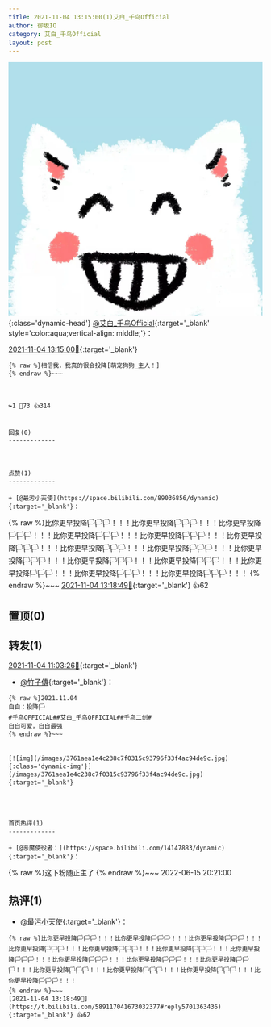 ```yaml
---
title: 2021-11-04 13:15:00(1)艾白_千鸟Official
author: 御坂IO
category: 艾白_千鸟Official
layout: post
---
```


![img](/images/9ae8b9445fd0665cc014d9080156a45271be73c6.jpg){:class='dynamic-head'}
[@艾白_千鸟Official](https://space.bilibili.com/334537711/dynamic){:target='_blank' style='color:aqua;vertical-align: middle;'}：

[2021-11-04 13:15:00🔗](https://t.bilibili.com/589117041673032377){:target='_blank'}

~~~
{% raw %}相信我，我真的很会投降[萌宠狗狗_主人！]
{% endraw %}~~~



↪️1 💬73 👍314


回复(0)
-------------



点赞(1)
-------------

+ [@最污小天使](https://space.bilibili.com/89036856/dynamic){:target='_blank'}：
~~~
{% raw %}比你更早投降🏳️🏳️🏳️！！！比你更早投降🏳️🏳️🏳️！！！比你更早投降🏳️🏳️🏳️！！！比你更早投降🏳️🏳️🏳️！！！比你更早投降🏳️🏳️🏳️！！！比你更早投降🏳️🏳️🏳️！！！比你更早投降🏳️🏳️🏳️！！！比你更早投降🏳️🏳️🏳️！！！比你更早投降🏳️🏳️🏳️！！！比你更早投降🏳️🏳️🏳️！！！比你更早投降🏳️🏳️🏳️！！！比你更早投降🏳️🏳️🏳️！！！比你更早投降🏳️🏳️🏳️！！！比你更早投降🏳️🏳️🏳️！！！
{% endraw %}~~~
[2021-11-04 13:18:49🔗](https://t.bilibili.com/589117041673032377#reply5701363436){:target='_blank'} 👍62


置顶(0)
-------------



转发(1)
-------------

[2021-11-04 11:03:26🔗](https://t.bilibili.com/589083137203096256){:target='_blank'}
+ [@竹子傳](https://space.bilibili.com/15601499/dynamic){:target='_blank'}：
~~~
{% raw %}2021.11.04
白白：投降🏳️
#千鸟OFFICIAL##艾白_千鸟OFFICIAL##千鸟二创#
白白可爱，白白最强
{% endraw %}~~~


[![img](/images/3761aea1e4c238c7f0315c93796f33f4ac94de9c.jpg){:class='dynamic-img'}](/images/3761aea1e4c238c7f0315c93796f33f4ac94de9c.jpg){:target='_blank'}




首页热评(1)
-------------

+ [@恶魔使役者：](https://space.bilibili.com/14147883/dynamic){:target='_blank'}：
~~~
{% raw %}这下粉随正主了
{% endraw %}~~~
2022-06-15 20:21:00


热评(1)
-------------

+ [@最污小天使](https://space.bilibili.com/89036856/dynamic){:target='_blank'}：
~~~
{% raw %}比你更早投降🏳️🏳️🏳️！！！比你更早投降🏳️🏳️🏳️！！！比你更早投降🏳️🏳️🏳️！！！比你更早投降🏳️🏳️🏳️！！！比你更早投降🏳️🏳️🏳️！！！比你更早投降🏳️🏳️🏳️！！！比你更早投降🏳️🏳️🏳️！！！比你更早投降🏳️🏳️🏳️！！！比你更早投降🏳️🏳️🏳️！！！比你更早投降🏳️🏳️🏳️！！！比你更早投降🏳️🏳️🏳️！！！比你更早投降🏳️🏳️🏳️！！！比你更早投降🏳️🏳️🏳️！！！比你更早投降🏳️🏳️🏳️！！！
{% endraw %}~~~
[2021-11-04 13:18:49🔗](https://t.bilibili.com/589117041673032377#reply5701363436){:target='_blank'} 👍62


